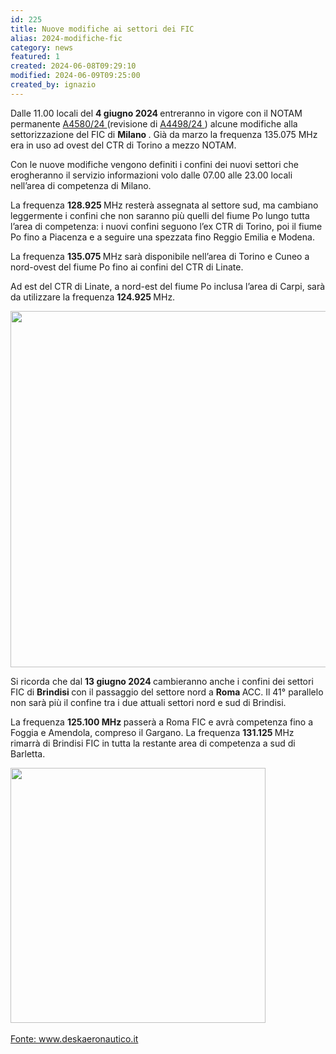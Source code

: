 ```yaml
---
id: 225
title: Nuove modifiche ai settori dei FIC
alias: 2024-modifiche-fic
category: news
featured: 1
created: 2024-06-08T09:29:10
modified: 2024-06-09T09:25:00
created_by: ignazio
---
```

<p>
 Dalle 11.00 locali del
 <strong>
  4 giugno 2024
 </strong>
 entreranno in vigore con il NOTAM permanente
 <a href="https://www.deskaeronautico.it/notam=A4580/24">
  A4580/24
 </a>
 (revisione di
 <a href="https://www.deskaeronautico.it/notam=A4498/24">
  A4498/24
 </a>
 ) alcune modifiche alla settorizzazione del FIC di
 <strong>
  Milano
 </strong>
 . Già da marzo la frequenza 135.075 MHz era in uso ad ovest del CTR di Torino a mezzo NOTAM.
</p>
<p>
 Con le nuove modifiche vengono definiti i confini dei nuovi settori che erogheranno il servizio informazioni volo dalle 07.00 alle 23.00 locali nell’area di competenza di Milano.
</p>
<p>
 La frequenza
 <strong>
  128.925
 </strong>
 MHz resterà assegnata al settore sud, ma cambiano leggermente i confini che non saranno più quelli del fiume Po lungo tutta l’area di competenza: i nuovi confini seguono l’ex CTR di Torino, poi il fiume Po fino a Piacenza e a seguire una spezzata fino Reggio Emilia e Modena.
</p>
<p>
 La frequenza
 <strong>
  135.075
 </strong>
 MHz sarà disponibile nell’area di Torino e Cuneo a nord-ovest del fiume Po fino ai confini del CTR di Linate.
</p>
<p>
 Ad est del CTR di Linate, a nord-est del fiume Po inclusa l’area di Carpi, sarà da utilizzare la frequenza
 <strong>
  124.925
 </strong>
 MHz.
</p>
<div class="wp-block-image">
 <a data-slb-active="1" data-slb-asset="337028166" data-slb-group="20177" data-slb-internal="0" href="https://www.deskaeronautico.it/download/2024/06/FIC_Milano2.png">
  <img alt="" border="0" class="wp-image-20189" height="840" src="https://www.deskaeronautico.it/download/2024/06/FIC_Milano2-1024x840.png" style="width: 570px; height: auto;" width="1024"/>
 </a>
</div>
<p>
 Si ricorda che dal
 <strong>
  13 giugno 2024
 </strong>
 cambieranno anche i confini dei settori FIC di
 <strong>
  Brindisi
 </strong>
 con il passaggio del settore nord a
 <strong>
  Roma
 </strong>
 ACC. Il 41° parallelo non sarà più il confine tra i due attuali settori nord e sud di Brindisi.
</p>
<p>
 La frequenza
 <strong>
  125.100 MHz
 </strong>
 passerà a Roma FIC e avrà competenza fino a Foggia e Amendola, compreso il Gargano. La frequenza
 <strong>
  131.125
 </strong>
 MHz rimarrà di Brindisi FIC in tutta la restante area di competenza a sud di Barletta.
</p>
<div class="wp-block-image">
 <a data-slb-active="1" data-slb-asset="1253878489" data-slb-group="20177" data-slb-internal="0" href="https://www.deskaeronautico.it/download/2024/06/FIC_Brindisi.png">
  <img alt="" border="0" class="wp-image-20181" height="1024" src="https://www.deskaeronautico.it/download/2024/06/FIC_Brindisi-815x1024.png" style="width: 408px; height: auto;" width="815"/>
  <br/>
  <br/>
 </a>
 <a href="https://www.deskaeronautico.it/le-modifiche-ai-settori-dei-fic-2/">
  Fonte: www.deskaeronautico.it
 </a>
</div>
